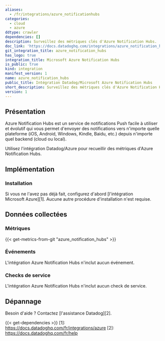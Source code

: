 ```yaml
---
aliases:
  - /fr/integrations/azure_notificationhubs
categories:
  - cloud
  - azure
ddtype: crawler
dependencies: []
description: Surveillez des métriques clés d'Azure Notification Hubs.
doc_link: 'https://docs.datadoghq.com/integrations/azure_notification_hubs/'
git_integration_title: azure_notification_hubs
has_logo: true
integration_title: Microsoft Azure Notification Hubs
is_public: true
kind: integration
manifest_version: 1
name: azure_notification_hubs
public_title: Intégration Datadog/Microsoft Azure Notification Hubs
short_description: Surveillez des métriques clés d'Azure Notification Hubs.
version: 1
---
```

## Présentation

Azure Notification Hubs est un service de notifications Push facile à utiliser et évolutif qui vous permet d'envoyer des notifications vers n'importe quelle plateforme (iOS, Android, Windows, Kindle, Baidu, etc.) depuis n'importe quel backend (cloud ou local).

Utilisez l'intégration Datadog/Azure pour recueillir des métriques d'Azure Notification Hubs.

## Implémentation
### Installation

Si vous ne l'avez pas déjà fait, configurez d'abord [l'intégration Microsoft Azure][1]. Aucune autre procédure d'installation n'est requise.

## Données collectées
### Métriques
{{< get-metrics-from-git "azure_notification_hubs" >}}


### Événements
L'intégration Azure Notification Hubs n'inclut aucun événement.

### Checks de service
L'intégration Azure Notification Hubs n'inclut aucun check de service.

## Dépannage
Besoin d'aide ? Contactez [l'assistance Datadog][2].



{{< get-dependencies >}}
[1]: https://docs.datadoghq.com/fr/integrations/azure
[2]: https://docs.datadoghq.com/fr/help
